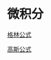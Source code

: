 # 微积分


[格林公式](https://www.bilibili.com/video/BV1tz411i7NL/?spm_id_from=333.999.0.0&vd_source=658b604c80e0ff6ac1db8050059ba7ca)

[高斯公式](https://www.bilibili.com/video/BV1DT4y1j7S5/?spm_id_from=333.999.0.0&vd_source=658b604c80e0ff6ac1db8050059ba7ca)